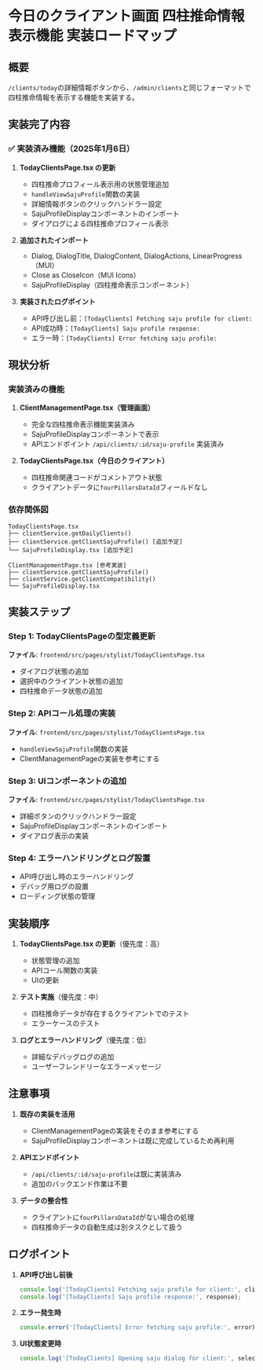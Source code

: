 # 今日のクライアント画面 四柱推命情報表示機能 実装ロードマップ

## 概要
`/clients/today`の詳細情報ボタンから、`/admin/clients`と同じフォーマットで四柱推命情報を表示する機能を実装する。

## 実装完了内容

### ✅ 実装済み機能（2025年1月6日）
1. **TodayClientsPage.tsx の更新**
   - 四柱推命プロフィール表示用の状態管理追加
   - `handleViewSajuProfile`関数の実装
   - 詳細情報ボタンのクリックハンドラー設定
   - SajuProfileDisplayコンポーネントのインポート
   - ダイアログによる四柱推命プロフィール表示

2. **追加されたインポート**
   - Dialog, DialogTitle, DialogContent, DialogActions, LinearProgress（MUI）
   - Close as CloseIcon（MUI Icons）
   - SajuProfileDisplay（四柱推命表示コンポーネント）

3. **実装されたログポイント**
   - API呼び出し前：`[TodayClients] Fetching saju profile for client:`
   - API成功時：`[TodayClients] Saju profile response:`
   - エラー時：`[TodayClients] Error fetching saju profile:`

## 現状分析

### 実装済みの機能
1. **ClientManagementPage.tsx（管理画面）**
   - 完全な四柱推命表示機能実装済み
   - SajuProfileDisplayコンポーネントで表示
   - APIエンドポイント `/api/clients/:id/saju-profile` 実装済み

2. **TodayClientsPage.tsx（今日のクライアント）**
   - 四柱推命関連コードがコメントアウト状態
   - クライアントデータに`fourPillarsDataId`フィールドなし

### 依存関係図
```
TodayClientsPage.tsx
├── clientService.getDailyClients()
├── clientService.getClientSajuProfile() [追加予定]
└── SajuProfileDisplay.tsx [追加予定]

ClientManagementPage.tsx [参考実装]
├── clientService.getClientSajuProfile()
├── clientService.getClientCompatibility()
└── SajuProfileDisplay.tsx
```

## 実装ステップ

### Step 1: TodayClientsPageの型定義更新
**ファイル**: `frontend/src/pages/stylist/TodayClientsPage.tsx`
- ダイアログ状態の追加
- 選択中のクライアント状態の追加
- 四柱推命データ状態の追加

### Step 2: APIコール処理の実装
**ファイル**: `frontend/src/pages/stylist/TodayClientsPage.tsx`
- `handleViewSajuProfile`関数の実装
- ClientManagementPageの実装を参考にする

### Step 3: UIコンポーネントの追加
**ファイル**: `frontend/src/pages/stylist/TodayClientsPage.tsx`
- 詳細ボタンのクリックハンドラー設定
- SajuProfileDisplayコンポーネントのインポート
- ダイアログ表示の実装

### Step 4: エラーハンドリングとログ設置
- API呼び出し時のエラーハンドリング
- デバッグ用ログの設置
- ローディング状態の管理

## 実装順序

1. **TodayClientsPage.tsx の更新**（優先度：高）
   - 状態管理の追加
   - APIコール関数の実装
   - UIの更新

2. **テスト実施**（優先度：中）
   - 四柱推命データが存在するクライアントでのテスト
   - エラーケースのテスト

3. **ログとエラーハンドリング**（優先度：低）
   - 詳細なデバッグログの追加
   - ユーザーフレンドリーなエラーメッセージ

## 注意事項

1. **既存の実装を活用**
   - ClientManagementPageの実装をそのまま参考にする
   - SajuProfileDisplayコンポーネントは既に完成しているため再利用

2. **APIエンドポイント**
   - `/api/clients/:id/saju-profile`は既に実装済み
   - 追加のバックエンド作業は不要

3. **データの整合性**
   - クライアントに`fourPillarsDataId`がない場合の処理
   - 四柱推命データの自動生成は別タスクとして扱う

## ログポイント

1. **API呼び出し前後**
   ```typescript
   console.log('[TodayClients] Fetching saju profile for client:', clientId);
   console.log('[TodayClients] Saju profile response:', response);
   ```

2. **エラー発生時**
   ```typescript
   console.error('[TodayClients] Error fetching saju profile:', error);
   ```

3. **UI状態変更時**
   ```typescript
   console.log('[TodayClients] Opening saju dialog for client:', selectedClient);
   ```